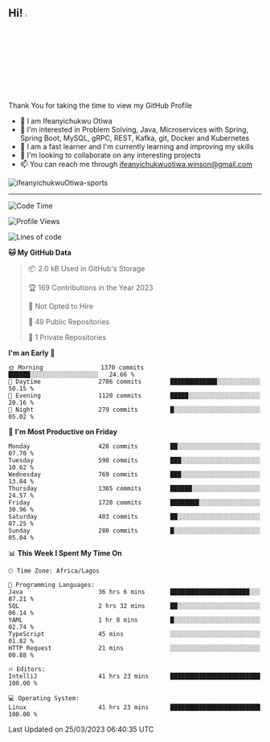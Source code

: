 <!-- BLOG-POST-LIST:START --><!-- BLOG-POST-LIST:END -->

## Hi! <img src="https://media.giphy.com/media/hvRJCLFzcasrR4ia7z/giphy.gif" width="4%"> 

Thank You for taking the time to view my GitHub Profile

- 👋 I am Ifeanyichukwu Otiwa
- 👀 I'm interested in Problem Solving, Java, Microservices with Spring, Spring Boot, MySQL, gRPC, REST, Kafka, git, Docker and Kubernetes
- 🌱 I am a fast learner and I'm currently learning and improving my skills
- 💞️ I'm looking to collaborate on any interesting projects
- 📫 You can reach me through ifeanyichukwuotiwa.winson@gmail.com

<p align="left" marginTop="10px"> <img src="https://komarev.com/ghpvc/?username=ifeanyichukwuOtiwa-sports&label=Profile%20views&color=0e75b6&style=for-the-badge" alt="ifeanyichukwuOtiwa-sports" /> </p>

***

<!--START_SECTION:waka-->
![Code Time](http://img.shields.io/badge/Code%20Time-1%2C224%20hrs%205%20mins-blue)

![Profile Views](http://img.shields.io/badge/Profile%20Views-0-blue)

![Lines of code](https://img.shields.io/badge/From%20Hello%20World%20I%27ve%20Written-1.7%20million%20lines%20of%20code-blue)

**🐱 My GitHub Data** 

> 📦 2.0 kB Used in GitHub's Storage 
 > 
> 🏆 169 Contributions in the Year 2023
 > 
> 🚫 Not Opted to Hire
 > 
> 📜 49 Public Repositories 
 > 
> 🔑 1 Private Repositories 
 > 
**I'm an Early 🐤** 

```text
🌞 Morning                1370 commits        ██████░░░░░░░░░░░░░░░░░░░   24.66 % 
🌆 Daytime                2786 commits        █████████████░░░░░░░░░░░░   50.15 % 
🌃 Evening                1120 commits        █████░░░░░░░░░░░░░░░░░░░░   20.16 % 
🌙 Night                  279 commits         █░░░░░░░░░░░░░░░░░░░░░░░░   05.02 % 
```
📅 **I'm Most Productive on Friday** 

```text
Monday                   428 commits         ██░░░░░░░░░░░░░░░░░░░░░░░   07.70 % 
Tuesday                  590 commits         ███░░░░░░░░░░░░░░░░░░░░░░   10.62 % 
Wednesday                769 commits         ███░░░░░░░░░░░░░░░░░░░░░░   13.84 % 
Thursday                 1365 commits        ██████░░░░░░░░░░░░░░░░░░░   24.57 % 
Friday                   1720 commits        ████████░░░░░░░░░░░░░░░░░   30.96 % 
Saturday                 403 commits         ██░░░░░░░░░░░░░░░░░░░░░░░   07.25 % 
Sunday                   280 commits         █░░░░░░░░░░░░░░░░░░░░░░░░   05.04 % 
```


📊 **This Week I Spent My Time On** 

```text
🕑︎ Time Zone: Africa/Lagos

💬 Programming Languages: 
Java                     36 hrs 6 mins       ██████████████████████░░░   87.21 % 
SQL                      2 hrs 32 mins       ██░░░░░░░░░░░░░░░░░░░░░░░   06.14 % 
YAML                     1 hr 8 mins         █░░░░░░░░░░░░░░░░░░░░░░░░   02.74 % 
TypeScript               45 mins             ░░░░░░░░░░░░░░░░░░░░░░░░░   01.82 % 
HTTP Request             21 mins             ░░░░░░░░░░░░░░░░░░░░░░░░░   00.88 % 

🔥 Editors: 
IntelliJ                 41 hrs 23 mins      █████████████████████████   100.00 % 

💻 Operating System: 
Linux                    41 hrs 23 mins      █████████████████████████   100.00 % 
```


 Last Updated on 25/03/2023 06:40:35 UTC
<!--END_SECTION:waka-->

<!--
<p align="center">
![trophy](https://github-profile-trophy.vercel.app/?username=ifeanyichukwuOtiwa-sports&theme=onedark) (https://github.com/ryo-ma/github-profile-trophy)
</p>
-->

<!---
ifeanyi-otiwa/ifeanyi-otiwa is a ✨ special ✨ repository because its `README.md` (this file) appears on your GitHub profile.
You can click the Preview link to take a look at your changes.
--->
